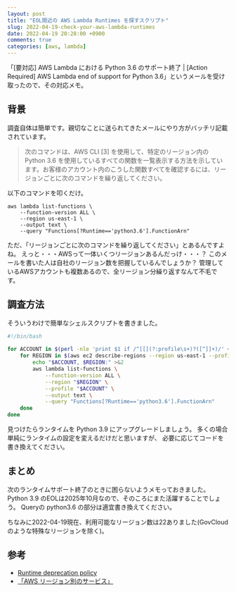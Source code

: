 ```yaml
---
layout: post
title: "EOL間近の AWS Lambda Runtimes を探すスクリプト"
slug: 2022-04-19-check-your-aws-lambda-runtimes
date: 2022-04-19 20:28:00 +0900
comments: true
categories: [aws, lambda]
---
```


「\[要対応\] AWS Lambda における Python 3.6 のサポート終了 | [Action Required] AWS Lambda end of support for Python 3.6」というメールを受け取ったので、その対応メモ。

## 背景

調査自体は簡単です。親切なことに送られてきたメールにやり方がバッチリ記載されています。

> 次のコマンドは、AWS CLI \[3\] を使用して、特定のリージョン内の Python 3.6 を使用しているすべての関数を一覧表示する方法を示しています。お客様のアカウント内のこうした関数すべてを確認するには、リージョンごとに次のコマンドを繰り返してください。

以下のコマンドを叩くだけ。

```
aws lambda list-functions \
    --function-version ALL \
    --region us-east-1 \
    --output text \
    --query "Functions[?Runtime=='python3.6'].FunctionArn"
```

ただ、「リージョンごとに次のコマンドを繰り返してください」とあるんですよね。
えっと・・・AWSって一体いくつリージョンあるんだっけ・・・？
このメールを書いた人は自社のリージョン数を把握しているんでしょうか？
管理しているAWSアカウントも複数あるので、全リージョン分繰り返すなんて不毛です。

## 調査方法

そういうわけで簡単なシェルスクリプトを書きました。

```bash
#!/bin/bash
​
for ACCOUNT in $(perl -nle 'print $1 if /^[[](?:profile\s+)?([^]]+)/' ~/.aws/config); do
    for REGION in $(aws ec2 describe-regions --region us-east-1 --profile "$ACCOUNT" --output text --query "Regions[].{Name:RegionName}"); do
        echo "$ACCOUNT, $REGION:" >&2
        aws lambda list-functions \
            --function-version ALL \
            --region "$REGION" \
            --profile "$ACCOUNT" \
            --output text \
            --query "Functions[?Runtime=='python3.6'].FunctionArn"
    done
done
```

見つけたらランタイムを Python 3.9 にアップグレードしましょう。
多くの場合単純にランタイムの設定を変えるだけだと思いますが、
必要に応じてコードを書き換えてください。

## まとめ

次のランタイムサポート終了のときに困らないようメモっておきました。
Python 3.9 のEOLは2025年10月なので、そのころにまた活躍することでしょう。
Queryの python3.6 の部分は適宜書き換えてください。

ちなみに2022-04-19現在、利用可能なリージョン数は22ありました(GovCloudのような特殊なリージョンを除く)。

## 参考

- [Runtime deprecation policy](https://docs.aws.amazon.com/lambda/latest/dg/runtime-support-policy.html)
- [「AWS リージョン別のサービス」](https://aws.amazon.com/jp/about-aws/global-infrastructure/regional-product-services/?p=ngi&loc=4)